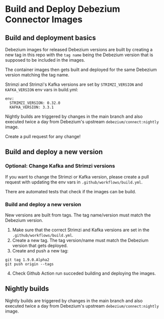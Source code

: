# Build and Deploy Debezium Connector Images

## Build and deployment basics

Debezium images for released Debezium versions are built by
creating a new tag in this repo with the `tag name` being
the Debezium version that is supposed to be included in
the images.

The container images then gets built and deployed for the
same Debezium version matching the tag name.

Strimzi and Strimzi's Kafka versions are set by
`STRIMZI_VERSION` and `KAFKA_VERSION` env vars in build.yml:
```
env:
  STRIMZI_VERSION: 0.32.0
  KAFKA_VERSION: 3.3.1
```

Nightly builds are triggered by changes in the main branch
and also executed twice a day from Debezium's upstream
`debezium/connect:nightly` image.

Create a pull request for any change!

## Build and deploy a new version

### Optional: Change Kafka and Strimzi versions

If you want to change the Strimzi or Kafka version, please
create a pull request with updating the env vars in
`.github/workflows/build.yml`.

There are automated tests that check if the images can be build.

### Build and deploy a new version

New versions are built from tags. The tag name/version must match
the Debezium version.

1. Make sure that the correct Strimzi and Kafka versions are set
in the `.github/workflows/build.yml`.
2. Create a new tag. The tag version/name must match the Debezium
version that gets deployed.
3. Create and push a new tag:
```console
git tag 1.9.0.Alpha2
git push origin --tags
```
4. Check Github Action run succeded building and deploying the images.

## Nightly builds

Nightly builds are triggered by changes in the main branch
and also executed twice a day from Debezium's upstream
`debezium/connect:nightly` image.

